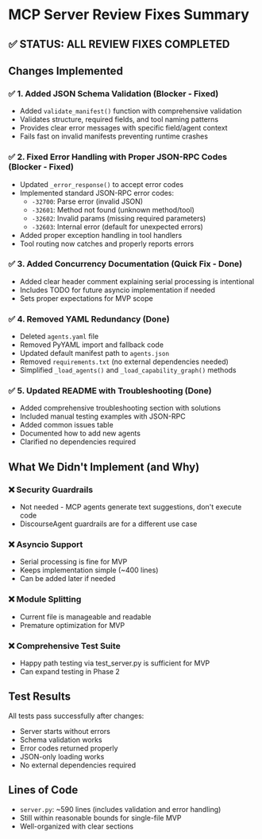 # MCP Server Review Fixes Summary

## ✅ STATUS: ALL REVIEW FIXES COMPLETED

## Changes Implemented

### ✅ 1. Added JSON Schema Validation (Blocker - Fixed)
- Added `validate_manifest()` function with comprehensive validation
- Validates structure, required fields, and tool naming patterns
- Provides clear error messages with specific field/agent context
- Fails fast on invalid manifests preventing runtime crashes

### ✅ 2. Fixed Error Handling with Proper JSON-RPC Codes (Blocker - Fixed)
- Updated `_error_response()` to accept error codes
- Implemented standard JSON-RPC error codes:
  - `-32700`: Parse error (invalid JSON)
  - `-32601`: Method not found (unknown method/tool)
  - `-32602`: Invalid params (missing required parameters)
  - `-32603`: Internal error (default for unexpected errors)
- Added proper exception handling in tool handlers
- Tool routing now catches and properly reports errors

### ✅ 3. Added Concurrency Documentation (Quick Fix - Done)
- Added clear header comment explaining serial processing is intentional
- Includes TODO for future asyncio implementation if needed
- Sets proper expectations for MVP scope

### ✅ 4. Removed YAML Redundancy (Done)
- Deleted `agents.yaml` file
- Removed PyYAML import and fallback code
- Updated default manifest path to `agents.json`
- Removed `requirements.txt` (no external dependencies needed)
- Simplified `_load_agents()` and `_load_capability_graph()` methods

### ✅ 5. Updated README with Troubleshooting (Done)
- Added comprehensive troubleshooting section with solutions
- Included manual testing examples with JSON-RPC
- Added common issues table
- Documented how to add new agents
- Clarified no dependencies required

## What We Didn't Implement (and Why)

### ❌ Security Guardrails
- Not needed - MCP agents generate text suggestions, don't execute code
- DiscourseAgent guardrails are for a different use case

### ❌ Asyncio Support
- Serial processing is fine for MVP
- Keeps implementation simple (~400 lines)
- Can be added later if needed

### ❌ Module Splitting
- Current file is manageable and readable
- Premature optimization for MVP

### ❌ Comprehensive Test Suite
- Happy path testing via test_server.py is sufficient for MVP
- Can expand testing in Phase 2

## Test Results

All tests pass successfully after changes:
- Server starts without errors
- Schema validation works
- Error codes returned properly
- JSON-only loading works
- No external dependencies required

## Lines of Code

- `server.py`: ~590 lines (includes validation and error handling)
- Still within reasonable bounds for single-file MVP
- Well-organized with clear sections